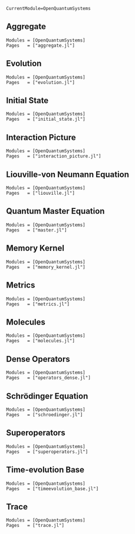 
```@meta
CurrentModule=OpenQuantumSystems
```


## Aggregate

```@autodocs
Modules = [OpenQuantumSystems]
Pages   = ["aggregate.jl"]
```

## Evolution

```@autodocs
Modules = [OpenQuantumSystems]
Pages   = ["evolution.jl"]
```

## Initial State

```@autodocs
Modules = [OpenQuantumSystems]
Pages   = ["initial_state.jl"]
```

## Interaction Picture

```@autodocs
Modules = [OpenQuantumSystems]
Pages   = ["interaction_picture.jl"]
```

## Liouville-von Neumann Equation

```@autodocs
Modules = [OpenQuantumSystems]
Pages   = ["liouville.jl"]
```

## Quantum Master Equation

```@autodocs
Modules = [OpenQuantumSystems]
Pages   = ["master.jl"]
```

## Memory Kernel

```@autodocs
Modules = [OpenQuantumSystems]
Pages   = ["memory_kernel.jl"]
```

## Metrics

```@autodocs
Modules = [OpenQuantumSystems]
Pages   = ["metrics.jl"]
```

## Molecules

```@autodocs
Modules = [OpenQuantumSystems]
Pages   = ["molecules.jl"]
```

## Dense Operators

```@autodocs
Modules = [OpenQuantumSystems]
Pages   = ["operators_dense.jl"]
```

## Schrödinger Equation

```@autodocs
Modules = [OpenQuantumSystems]
Pages   = ["schroedinger.jl"]
```

## Superoperators

```@autodocs
Modules = [OpenQuantumSystems]
Pages   = ["superoperators.jl"]
```

## Time-evolution Base 

```@autodocs
Modules = [OpenQuantumSystems]
Pages   = ["timeevolution_base.jl"]
```

## Trace

```@autodocs
Modules = [OpenQuantumSystems]
Pages   = ["trace.jl"]
```